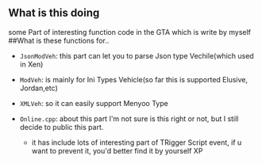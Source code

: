 ## What is this doing
some Part of interesting function code in the GTA 
which is write by myself
##What is these functions for..

* `JsonModVeh`: this part can let you to parse Json type Vechile(which used in Xen)

* `ModVeh`: is mainly for Ini Types Vehicle(so far this is supported Elusive, Jordan,etc)

* `XMLVeh`: so it can easily support Menyoo Type

* `Online.cpp`: about this part I'm not sure is this right or not, but I still decide to public this part.
    
    * it has include lots of interesting part of TRigger Script event, if u want to prevent it, you'd better find it by yourself XP